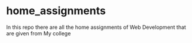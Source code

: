# home_assignments
In this repo there are all the home assignments of Web Development that are given from My college
